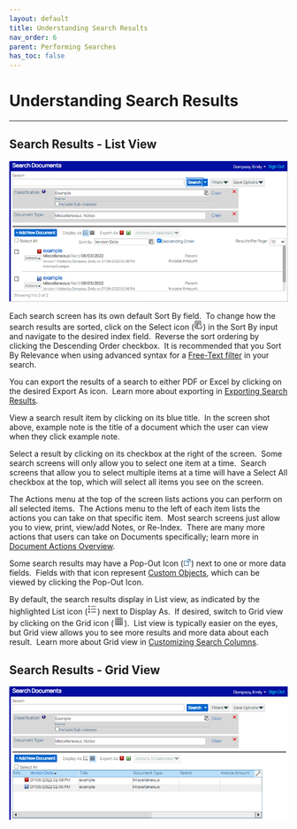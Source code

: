 ```yaml
---
layout: default
title: Understanding Search Results
nav_order: 6
parent: Performing Searches
has_toc: false
---
```

# Understanding Search Results
---
## Search Results - List View  
![](/assets/images/tutorial-results.png)

Each search screen has its own default Sort By field.  To change how the search results are sorted, click on the Select icon (![](/assets/images/search-icon.png)) in the Sort By input and navigate to the desired index field.  Reverse the sort ordering by clicking the Descending Order checkbox.  It is recommended that you Sort By Relevance when using advanced syntax for a [Free-Text filter](/docs/performing-searches/using-free-text-filters) in your search.

You can export the results of a search to either PDF or Excel by clicking on the desired Export As icon.  Learn more about exporting in [Exporting Search Results](/docs/performing-searches/exporting-search-results).

View a search result item by clicking on its blue title.  In the screen shot above, example note is the title of a document which the user can view when they click example note.

Select a result by clicking on its checkbox at the right of the screen.  Some search screens will only allow you to select one item at a time.  Search screens that allow you to select multiple items at a time will have a Select All checkbox at the top, which will select all items you see on the screen.  

The Actions menu at the top of the screen lists actions you can perform on all selected items.  The Actions menu to the left of each item lists the actions you can take on that specific item.  Most search screens just allow you to view, print, view/add Notes, or Re-Index.  There are many more actions that users can take on Documents specifically; learn more in [Document Actions Overview](/docs/working-with-documents/document-actions/#document-actions-overview).

Some search results may have a Pop-Out Icon (![](/assets/images/CustomObjectViewIcon.png)) next to one or more data fields.  Fields with that icon represent [Custom Objects](/docs/custom-objects/), which can be viewed by clicking the Pop-Out Icon.

By default, the search results display in List view, as indicated by the highlighted List icon (![](/assets/images/search-results-display-as-list.png)) next to Display As.  If desired, switch to Grid view by clicking on the Grid icon (![](/assets/images/search-results-display-as-grid.png)).  List view is typically easier on the eyes, but Grid view allows you to see more results and more data about each result.  Learn more about Grid view in [Customizing Search Columns](/docs/performing-searches/customizing-search-columns).

## Search Results - Grid View  
![](/assets/images/grid-view.png)